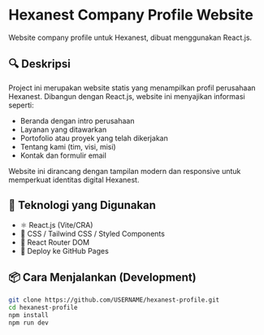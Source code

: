 # Hexanest Company Profile Website

Website company profile untuk Hexanest, dibuat menggunakan React.js.

## 🔍 Deskripsi

Project ini merupakan website statis yang menampilkan profil perusahaan Hexanest. Dibangun dengan React.js, website ini menyajikan informasi seperti:

- Beranda dengan intro perusahaan
- Layanan yang ditawarkan
- Portofolio atau proyek yang telah dikerjakan
- Tentang kami (tim, visi, misi)
- Kontak dan formulir email

Website ini dirancang dengan tampilan modern dan responsive untuk memperkuat identitas digital Hexanest.

## 🚀 Teknologi yang Digunakan

- ⚛️ React.js (Vite/CRA)
- 💅 CSS / Tailwind CSS / Styled Components
- 🔗 React Router DOM
- 📂 Deploy ke GitHub Pages

## 📦 Cara Menjalankan (Development)

```bash
git clone https://github.com/USERNAME/hexanest-profile.git
cd hexanest-profile
npm install
npm run dev
